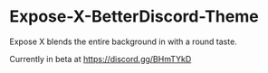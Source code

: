 # Expose-X-BetterDiscord-Theme
Expose X blends the entire background in with a round taste.

Currently in beta at https://discord.gg/BHmTYkD


